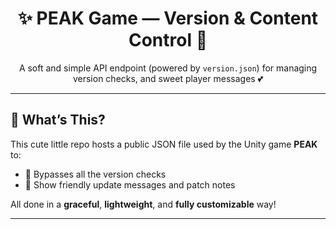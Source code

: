 <h1 align="center">✨ PEAK Game — Version & Content Control 💾</h1>

<p align="center">
  A soft and simple API endpoint (powered by <code>version.json</code>) for managing version checks, and sweet player messages 💕
</p>

---

## 💖 What’s This?

This cute little repo hosts a public JSON file used by the Unity game **PEAK** to:

- 🩷 Bypasses all the version checks
- 💌 Show friendly update messages and patch notes

All done in a **graceful**, **lightweight**, and **fully customizable** way!

---
